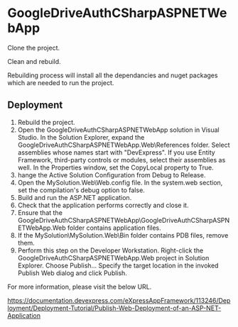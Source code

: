 # GoogleDriveAuthCSharpASPNETWebApp

Clone the project.

Clean and rebuild.

Rebuilding process will install all the dependancies and nuget packages which are needed to run the project.

Deployment
-------------

1) Rebuild the project.
2) Open the GoogleDriveAuthCSharpASPNETWebApp solution in Visual Studio. In the Solution Explorer, 
expand the GoogleDriveAuthCSharpASPNETWebApp.Web\References folder. Select assemblies whose names start with "DevExpress". 
If you use Entity Framework, third-party controls or modules, select their assemblies as well. 
In the Properties window, set the CopyLocal property to True.
3) hange the Active Solution Configuration from Debug to Release.
4) Open the MySolution.Web\Web.config file. In the system.web section, set the compilation's debug option to false.
5) Build and run the ASP.NET application.
6) Check that the application performs correctly and close it.
7) Ensure that the GoogleDriveAuthCSharpASPNETWebApp\GoogleDriveAuthCSharpASPNETWebApp.Web folder contains application files.
8) If the MySolution\MySolution.Web\Bin folder contains PDB files, remove them.
9) Perform this step on the Developer Workstation. Right-click the GoogleDriveAuthCSharpASPNETWebApp.Web project in Solution Explorer.
Choose Publish... Specify the target location in the invoked Publish Web dialog and click Publish.

For more information, please visit the below URL.

https://documentation.devexpress.com/eXpressAppFramework/113246/Deployment/Deployment-Tutorial/Publish-Web-Deployment-of-an-ASP-NET-Application
